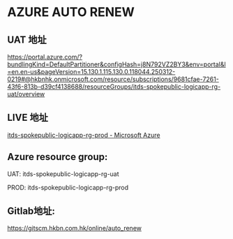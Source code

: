 # AZURE AUTO RENEW

## UAT 地址
https://portal.azure.com/?bundlingKind=DefaultPartitioner&configHash=j8N792VZ2BY3&env=portal&l=en.en-us&pageVersion=15.130.1.115.130.0.118044.250312-0219#@hkbnhk.onmicrosoft.com/resource/subscriptions/9681cfae-7261-43f6-813b-d39cf4138688/resourceGroups/itds-spokepublic-logicapp-rg-uat/overview


## LIVE 地址
[itds-spokepublic-logicapp-rg-prod - Microsoft Azure](https://portal.azure.com/#@hkbnhk.onmicrosoft.com/resource/subscriptions/9681cfae-7261-43f6-813b-d39cf4138688/resourceGroups/itds-spokepublic-logicapp-rg-prod/overview)

## Azure resource group:

UAT: itds-spokepublic-logicapp-rg-uat

PROD: itds-spokepublic-logicapp-rg-prod

## Gitlab地址:
<https://gitscm.hkbn.com.hk/online/auto_renew>